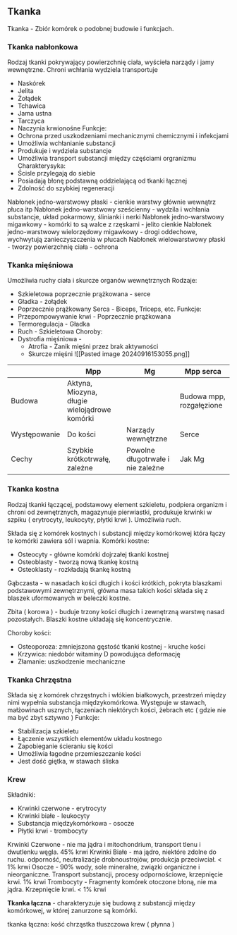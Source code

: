 ## Tkanka
Tkanka - Zbiór komórek o podobnej budowie i funkcjach.

### Tkanka nabłonkowa
Rodzaj tkanki pokrywający powierzchnię ciała, wyścieła narządy i jamy wewnętrzne.
Chroni wchłania wydziela transportuje
- Naskórek
- Jelita
- Żołądek
- Tchawica
- Jama ustna
- Tarczyca
- Naczynia krwionośne
Funkcje:
- Ochrona przed uszkodzeniami mechanicznymi chemicznymi i infekcjami
- Umożliwia wchłanianie substancji
- Produkuje i wydziela substancje
- Umożliwia transport substancji między częściami orgranizmu
Charakterysyka:
- Ścisle przylegają do siebie
- Posiadają błonę podstawną oddzielającą od tkanki łącznej
- Zdolność do szybkiej regeneracji

Nabłonek jedno-warstwowy płaski - cienkie warstwy głównie wewnątrz płuca itp
Nabłonek jedno-warstwowy sześcienny - wydzila i wchłania substancje, układ pokarmowy, ślinianki i nerki
Nabłonek jedno-warstwowy migawkowy - komórki to są walce z rzęskami - jelito cienkie
Nabłonek jedno-warstwowy wielorzędowy migawkowy - drogi oddechowe, wychwytują zanieczyszczenia w płucach
Nabłonek wielowarstwowy płaski - tworzy powierzchnię ciała - ochrona

### Tkanka mięśniowa
Umożliwia ruchy ciała i skurcze organów wewnętrznych
Rodzaje:
- Szkieletowa poprzecznie prążkowana - serce
- Gładka - żołądek
- Poprzecznie prążkowany Serca - Biceps, Triceps, etc.
Funkcje:
- Przepompowywanie krwi - Poprzecznie prążkowana
- Termoregulacja - Gładka
- Ruch - Szkieletowa
Choroby:
- Dystrofia mięśniowa - 
	- Atrofia - Zanik mięśni przez brak aktywności
	- Skurcze mięśni 
![[Pasted image 20240916153055.png]]

|              | Mpp                                          | Mg                                | Mpp serca                |
| ------------ | -------------------------------------------- | --------------------------------- | ------------------------ |
| Budowa       | Aktyna, Miozyna, długie wielojądrowe komórki |                                   | Budowa mpp, rozgałęzione |
| Występowanie | Do kości                                     | Narządy wewnętrzne                | Serce                    |
| Cechy        | Szybkie krótkotrwałę, zależne                | Powolne długotrwałe i nie zależne | Jak Mg                   |
### Tkanka kostna
Rodzaj tkanki łączącej, podstawowy element szkieletu, podpiera organizm i chroni
od zewnętrznych, magazynuje pierwiastki, produkuje krwinki w szpiku ( erytrocyty, leukocyty, płytki krwi ).
Umożliwia ruch.

Składa się z komórek kostnych i substancji między komórkowej która łączy te
komórki zawiera sól i wapnia.
Komórki kostne:
- Osteocyty - główne komórki dojrzałej tkanki kostnej
- Osteoblasty - tworzą nową tkankę kostną
- Osteoklasty - rozkładają tkankę kostną

Gąbczasta - w nasadach kości długich i kości krótkich, pokryta blaszkami
podstawowymi zewnętrznymi, główna masa takich kości składa się z blaszek
uformowanych w beleczki kostne.

Zbita ( korowa ) - buduje trzony kości długich i zewnętrzną warstwę nasad pozostałych. Blaszki kostne układają się koncentrycznie.

Choroby kości:
- Osteoporoza: zmniejszona gęstość tkanki kostnej - kruche kości
- Krzywica: niedobór witaminy D powodująca deformację
- Złamanie: uszkodzenie mechaniczne
### Tkanka Chrzęstna
Składa się z komórek chrzęstnych i włókien białkowych, przestrzeń między nimi wypełnia substancja międzykomórkowa.
Występuje w stawach, małżowinach usznych, łączeniach niektórych kości, żebrach etc ( gdzie nie ma być zbyt sztywno )
Funkcje:
- Stabilizacja szkieletu
- Łączenie wszystkich elementów układu kostnego
- Zapobieganie ścieraniu się kości
- Umożliwia łagodne przemieszczanie kości
- Jest dość giętka, w stawach śliska

### Krew
Składniki:
- Krwinki czerwone - erytrocyty
- Krwinki białe - leukocyty
- Substancja międzykomórkowa - osocze
- Płytki krwi - trombocyty
	
Krwinki Czerwone - nie ma jądra i mitochondrium, transport tlenu i dwutlenku węgla. 45% krwi
Krwinki Białe - ma jądro, niektóre zdolne do ruchu. odporność, neutralizacje drobnoustrojów, produkcja przeciwciał. < 1% krwi
Osocze - 90% wody, sole mineralne, związki organiczne i nieorganiczne. Transport substancji, procesy odpornościowe, krzepnięcie krwi. 1% krwi
Trombocyty - Fragmenty komórek otoczone błoną, nie ma jądra. Krzepnięcie krwi. < 1% krwi

**Tkanka łączna** - charakteryzuje się budową z substancji między komórkowej, w której zanurzone są komórki.

tkanka łączna:
kość
chrząstka
tłuszczowa
krew ( płynna )


